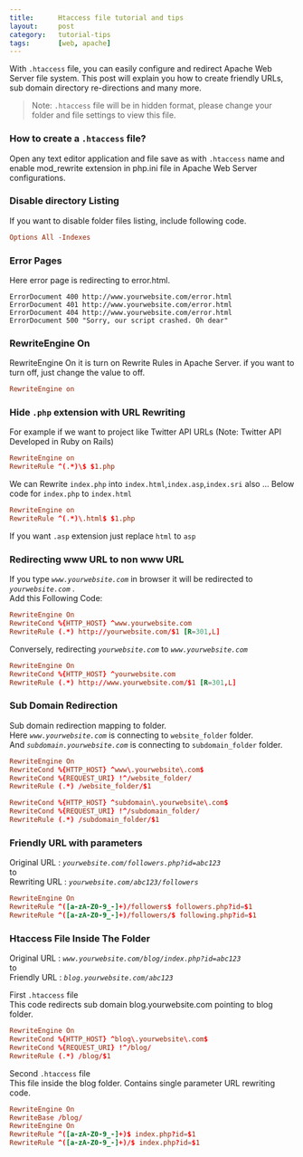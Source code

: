 ```yaml
---
title:      Htaccess file tutorial and tips
layout:     post
category:   tutorial-tips
tags:       [web, apache]
---
```


With `.htaccess` file, you can easily configure and redirect Apache Web Server file system.
This post will explain you how to create friendly URLs, sub domain directory re-directions and many more.

<!--more-->

> Note: `.htaccess` file will be in hidden format, please change your folder and file settings to view this file.

### How to create a `.htaccess` file?

Open any text editor application and file save as with `.htaccess` name and
enable mod_rewrite extension in php.ini file in Apache Web Server configurations.


### Disable directory Listing

If you want to disable folder files listing, include following code.

```conf
Options All -Indexes
```

### Error Pages

Here error page is redirecting to error.html.

```
ErrorDocument 400 http://www.yourwebsite.com/error.html
ErrorDocument 401 http://www.yourwebsite.com/error.html
ErrorDocument 404 http://www.yourwebsite.com/error.html
ErrorDocument 500 "Sorry, our script crashed. Oh dear"
```

### RewriteEngine On

RewriteEngine On it is turn on Rewrite Rules in Apache Server.
if you want to turn off, just change the value to off.

```conf
RewriteEngine on
```

### Hide `.php` extension with URL Rewriting

For example if we want to project like Twitter API URLs (Note: Twitter API Developed in Ruby on Rails)

```conf
RewriteEngine on
RewriteRule ^(.*)\$ $1.php
```

We can Rewrite `index.php` into `index.html`,`index.asp`,`index.sri` also …
Below code for `index.php` to `index.html`

```conf
RewriteEngine on
RewriteRule ^(.*)\.html$ $1.php
```

If you want `.asp` extension just replace `html` to `asp`

### Redirecting www URL to non www URL

If you type _`www.yourwebsite.com`_ in browser it will be redirected to _`yourwebsite.com`_ .   
Add this Following Code:

```conf
RewriteEngine On
RewriteCond %{HTTP_HOST} ^www.yourwebsite.com
RewriteRule (.*) http://yourwebsite.com/$1 [R=301,L]
```

Conversely, redirecting _`yourwebsite.com`_ to _`www.yourwebsite.com`_

```conf
RewriteEngine On
RewriteCond %{HTTP_HOST} ^yourwebsite.com
RewriteRule (.*) http://www.yourwebsite.com/$1 [R=301,L]
```

### Sub Domain Redirection   

Sub domain redirection mapping to folder.   
Here _`www.yourwebsite.com`_ is connecting to `website_folder` folder.   
And _`subdomain.yourwebsite.com`_ is connecting to `subdomain_folder` folder.

```conf
RewriteEngine On
RewriteCond %{HTTP_HOST} ^www\.yourwebsite\.com$
RewriteCond %{REQUEST_URI} !^/website_folder/
RewriteRule (.*) /website_folder/$1

RewriteCond %{HTTP_HOST} ^subdomain\.yourwebsite\.com$
RewriteCond %{REQUEST_URI} !^/subdomain_folder/
RewriteRule (.*) /subdomain_folder/$1
```

### Friendly URL with parameters
Original URL : _`yourwebsite.com/followers.php?id=abc123`_   
to   
Rewriting URL : _`yourwebsite.com/abc123/followers`_   

```conf
RewriteEngine On
RewriteRule ^([a-zA-Z0-9_-]+)/followers$ followers.php?id=$1
RewriteRule ^([a-zA-Z0-9_-]+)/followers/$ following.php?id=$1
```

### Htaccess File Inside The Folder

Original URL : _`www.yourwebsite.com/blog/index.php?id=abc123`_   
to   
Friendly URL : _`blog.yourwebsite.com/abc123`_   

First `.htaccess` file   
This code redirects sub domain blog.yourwebsite.com pointing to blog folder.   

```conf
RewriteEngine On
RewriteCond %{HTTP_HOST} ^blog\.yourwebsite\.com$
RewriteCond %{REQUEST_URI} !^/blog/
RewriteRule (.*) /blog/$1
```

Second `.htaccess` file   
This file inside the blog folder. Contains single parameter URL rewriting code.   

```conf
RewriteEngine On
RewriteBase /blog/
RewriteEngine On
RewriteRule ^([a-zA-Z0-9_-]+)$ index.php?id=$1
RewriteRule ^([a-zA-Z0-9_-]+)/$ index.php?id=$1
```
